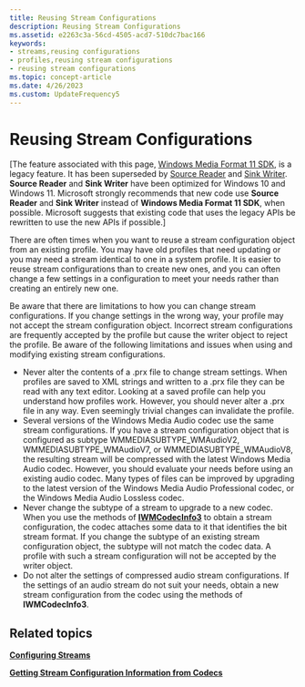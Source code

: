 ```yaml
---
title: Reusing Stream Configurations
description: Reusing Stream Configurations
ms.assetid: e2263c3a-56cd-4505-acd7-510dc7bac166
keywords:
- streams,reusing configurations
- profiles,reusing stream configurations
- reusing stream configurations
ms.topic: concept-article
ms.date: 4/26/2023
ms.custom: UpdateFrequency5
---
```


# Reusing Stream Configurations

\[The feature associated with this page, [Windows Media Format 11 SDK](/windows/win32/wmformat/windows-media-format-11-sdk), is a legacy feature. It has been superseded by [Source Reader](/windows/win32/medfound/source-reader) and [Sink Writer](/windows/win32/medfound/sink-writer). **Source Reader** and **Sink Writer** have been optimized for Windows 10 and Windows 11. Microsoft strongly recommends that new code use **Source Reader** and **Sink Writer** instead of **Windows Media Format 11 SDK**, when possible. Microsoft suggests that existing code that uses the legacy APIs be rewritten to use the new APIs if possible.\]

There are often times when you want to reuse a stream configuration object from an existing profile. You may have old profiles that need updating or you may need a stream identical to one in a system profile. It is easier to reuse stream configurations than to create new ones, and you can often change a few settings in a configuration to meet your needs rather than creating an entirely new one.

Be aware that there are limitations to how you can change stream configurations. If you change settings in the wrong way, your profile may not accept the stream configuration object. Incorrect stream configurations are frequently accepted by the profile but cause the writer object to reject the profile. Be aware of the following limitations and issues when using and modifying existing stream configurations.

-   Never alter the contents of a .prx file to change stream settings. When profiles are saved to XML strings and written to a .prx file they can be read with any text editor. Looking at a saved profile can help you understand how profiles work. However, you should never alter a .prx file in any way. Even seemingly trivial changes can invalidate the profile.
-   Several versions of the Windows Media Audio codec use the same stream configurations. If you have a stream configuration object that is configured as subtype WMMEDIASUBTYPE\_WMAudioV2, WMMEDIASUBTYPE\_WMAudioV7, or WMMEDIASUBTYPE\_WMAudioV8, the resulting stream will be compressed with the latest Windows Media Audio codec. However, you should evaluate your needs before using an existing audio codec. Many types of files can be improved by upgrading to the latest version of the Windows Media Audio Professional codec, or the Windows Media Audio Lossless codec.
-   Never change the subtype of a stream to upgrade to a new codec. When you use the methods of [**IWMCodecInfo3**](/previous-versions/windows/desktop/api/wmsdkidl/nn-wmsdkidl-iwmcodecinfo3) to obtain a stream configuration, the codec attaches some data to it that identifies the bit stream format. If you change the subtype of an existing stream configuration object, the subtype will not match the codec data. A profile with such a stream configuration will not be accepted by the writer object.
-   Do not alter the settings of compressed audio stream configurations. If the settings of an audio stream do not suit your needs, obtain a new stream configuration from the codec using the methods of **IWMCodecInfo3**.

## Related topics

<dl> <dt>

[**Configuring Streams**](configuring-streams.md)
</dt> <dt>

[**Getting Stream Configuration Information from Codecs**](getting-stream-configuration-information-from-codecs.md)
</dt> </dl>

 

 




